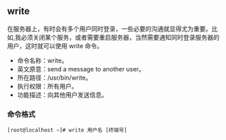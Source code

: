 ##  write

在服务器上，有时会有多个用户同时登录，一些必要的沟通就显得尤为重要。比如,我必须关闭某个服务，或者需要重启服务器，当然需要通知同时登录服务器的用户，这时就可以使用 write 命令。

- 命令名称：write。
-  英文原意：send a message to another user。
-  所在路径：/usr/bin/write。
-  执行权限：所有用户。
-  功能描述：向其他用户发送信息。

###  命令格式

```
[root@localhost ~]# write 用户名 [终端号]
```


